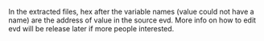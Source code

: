 In the extracted files, hex after the variable names (value could not have a name) are the address of value in the source evd.
More info on how to edit evd will be release later if more people interested.
